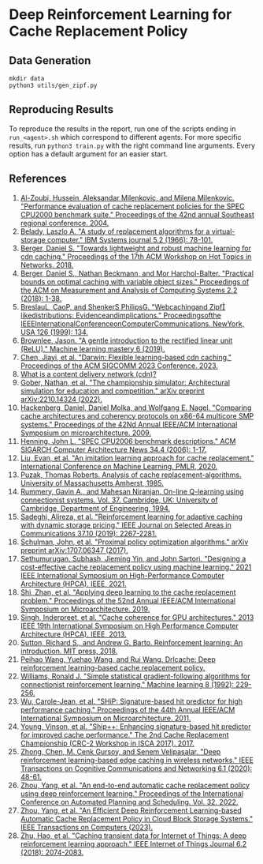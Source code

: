# Deep Reinforcement Learning for Cache Replacement Policy

## Data Generation
```
mkdir data
python3 utils/gen_zipf.py
```

## Reproducing Results
To reproduce the results in the report, run one of the scripts ending in `run_<agent>.sh` which correspond to different agents. For more specific results, run `python3 train.py` with the right command line arguments. Every option has a default argument for an easier start.

## References

1. [Al-Zoubi, Hussein, Aleksandar Milenkovic, and Milena Milenkovic. "Performance evaluation of cache replacement policies for the SPEC CPU2000 benchmark suite." Proceedings of the 42nd annual Southeast regional conference. 2004.](https://dl.acm.org/doi/abs/10.1145/986537.986601)
2. [Belady, Laszlo A. "A study of replacement algorithms for a virtual-storage computer." IBM Systems journal 5.2 (1966): 78-101.](https://ieeexplore.ieee.org/abstract/document/5388441)
3. [Berger, Daniel S. "Towards lightweight and robust machine learning for cdn caching." Proceedings of the 17th ACM Workshop on Hot Topics in Networks. 2018.](https://dl.acm.org/doi/abs/10.1145/3286062.3286082)
4. [Berger, Daniel S., Nathan Beckmann, and Mor Harchol-Balter. "Practical bounds on optimal caching with variable object sizes." Proceedings of the ACM on Measurement and Analysis of Computing Systems 2.2 (2018): 1-38.](https://dl.acm.org/doi/abs/10.1145/3224427)
5. [BreslauL, CaoP, and ShenkerS PhilipsG. "Webcachingand Zipf likedistributions: Evidenceandimplications." Proceedingsofthe IEEEInternationalConferenceonComputerCommunications. NewYork, USA 126 (1999): 134.](https://ieeexplore.ieee.org/abstract/document/749260/)
6. [Brownlee, Jason. "A gentle introduction to the rectified linear unit (ReLU)." Machine learning mastery 6 (2019).](https://machinelearningmastery.com/rectified-linear-activation-function-for-deep-learning-neural-networks/)
7. [Chen, Jiayi, et al. "Darwin: Flexible learning-based cdn caching." Proceedings of the ACM SIGCOMM 2023 Conference. 2023.](https://dl.acm.org/doi/abs/10.1145/3603269.3604863)
8. [What is a content delivery network (cdn)?](https://www.cloudflare.com/learning/cdn/what-is-a-cdn/)
9. [Gober, Nathan, et al. "The championship simulator: Architectural simulation for education and competition." arXiv preprint arXiv:2210.14324 (2022).](https://arxiv.org/abs/2210.14324)
10. [Hackenberg, Daniel, Daniel Molka, and Wolfgang E. Nagel. "Comparing cache architectures and coherency protocols on x86-64 multicore SMP systems." Proceedings of the 42Nd Annual IEEE/ACM International Symposium on microarchitecture. 2009.](https://dl.acm.org/doi/abs/10.1145/1669112.1669165)
11. [Henning, John L. "SPEC CPU2006 benchmark descriptions." ACM SIGARCH Computer Architecture News 34.4 (2006): 1-17.](https://dl.acm.org/doi/pdf/10.1145/1186736.1186737?casa_token=vVmSlSq_8lkAAAAA:idYw8qHhaZ6BxFX3bl_sQ0cHGOu1p8qULkh3iXVytlBnkEzzCK4wWvdD00Hwsvhw9e6nW0crPD2MiQ)
12. [Liu, Evan, et al. "An imitation learning approach for cache replacement." International Conference on Machine Learning. PMLR, 2020.](http://proceedings.mlr.press/v119/liu20f.html)
13. [Puzak, Thomas Roberts. Analysis of cache replacement-algorithms. University of Massachusetts Amherst, 1985.](https://search.proquest.com/openview/3821c43e2783d0c0a7043212ea833abf/1?pq-origsite=gscholar&cbl=18750&diss=y&casa_token=ZtRrhAbYH-AAAAAA:kp3uvkDHSfeokpxiuyGCslayI5Xer3lrCnhBulWM_bzbgZsdomPBzCfNxFbVJgHHCO6Azu-n)
14. [Rummery, Gavin A., and Mahesan Niranjan. On-line Q-learning using connectionist systems. Vol. 37. Cambridge, UK: University of Cambridge, Department of Engineering, 1994.](https://www.researchgate.net/profile/Mahesan-Niranjan/publication/2500611_On-Line_Q-Learning_Using_Connectionist_Systems/links/5438d5db0cf204cab1d6db0f/On-Line-Q-Learning-Using-Connectionist-Systems.pdf?_sg%5B0%5D=HYd0h230b7WOR6m4hj5yx01K97aS61Z0DufUURMQr9ZqMqcEVZ0dNpG84h6uCfRl_M40FNkXgRX-GnpnxH31Ww.jBF3fgrlhaJYs3bDEaHQU22nRpKP0zKeF_oOsqh7WddL8pfxAomPSbeANzdmLP9YPB26HbLeSaEJqhFgzIxvWQ&_sg%5B1%5D=CZtZhHTEMgSwBZrpZU_7BACd8RH04JUKiITdXRQJ6MQ9SFS27jreZmcsuNcqYYWRoxcwBE-xBMbrfl1QobmEZ65bmkmpzonq5JoLRIIUKXne.jBF3fgrlhaJYs3bDEaHQU22nRpKP0zKeF_oOsqh7WddL8pfxAomPSbeANzdmLP9YPB26HbLeSaEJqhFgzIxvWQ&_iepl=)
15. [Sadeghi, Alireza, et al. "Reinforcement learning for adaptive caching with dynamic storage pricing." IEEE Journal on Selected Areas in Communications 37.10 (2019): 2267-2281.](https://ieeexplore.ieee.org/abstract/document/8790766/?casa_token=PK7zPZIzqtwAAAAA:frTNb29ehZqPncFXzMaaYAP1cnK-i1fO_TXIaqXlbfYzX-EBMJeKvByveylguu47eH2bixwwzA)
16. [Schulman, John, et al. "Proximal policy optimization algorithms." arXiv preprint arXiv:1707.06347 (2017).](https://arxiv.org/abs/1707.06347)
17. [Sethumurugan, Subhash, Jieming Yin, and John Sartori. "Designing a cost-effective cache replacement policy using machine learning." 2021 IEEE International Symposium on High-Performance Computer Architecture (HPCA). IEEE, 2021.](https://ieeexplore.ieee.org/abstract/document/9407137/?casa_token=igWUC0xRuFEAAAAA:gTMv1KO6Po70BPbd2beH62EEcaBOPV3CUHEulqAo-YRVnpy03VXsMVgwC-5yoYXOcN60SEcixA)
18. [Shi, Zhan, et al. "Applying deep learning to the cache replacement problem." Proceedings of the 52nd Annual IEEE/ACM International Symposium on Microarchitecture. 2019.](https://dl.acm.org/doi/abs/10.1145/3352460.3358319)
19. [Singh, Inderpreet, et al. "Cache coherence for GPU architectures." 2013 IEEE 19th International Symposium on High Performance Computer Architecture (HPCA). IEEE, 2013.](https://ieeexplore.ieee.org/abstract/document/6522351/?casa_token=2TVhOJupAlwAAAAA:mJkQ8d5QGFgEp4zqUhmWpEkuwPwg6syi_gHj0OfAb_umkh5vJbUyKBULOG6MTlY1bRafR34MnQ)
20. [Sutton, Richard S., and Andrew G. Barto. Reinforcement learning: An introduction. MIT press, 2018.](https://books.google.com/books?hl=en&lr=&id=uWV0DwAAQBAJ&oi=fnd&pg=PR7&dq=Reinforcement+learning:+An+introduction.&ots=mjoIq2_3k9&sig=2Hh98nKFYCDRvelDziXIC-FvNbw)
21. [Peihao Wang, Yuehao Wang, and Rui Wang. Drlcache: Deep reinforcement learning-based cache replacement policy.](https://github.com/peihaowang/DRLCache)
22. [Williams, Ronald J. "Simple statistical gradient-following algorithms for connectionist reinforcement learning." Machine learning 8 (1992): 229-256.](https://link.springer.com/article/10.1007/BF00992696)
23. [Wu, Carole-Jean, et al. "SHiP: Signature-based hit predictor for high performance caching." Proceedings of the 44th Annual IEEE/ACM International Symposium on Microarchitecture. 2011.](https://dl.acm.org/doi/abs/10.1145/2155620.2155671)
24. [Young, Vinson, et al. "Ship++: Enhancing signature-based hit predictor for improved cache performance." The 2nd Cache Replacement Championship (CRC-2 Workshop in ISCA 2017). 2017.](https://www.semanticscholar.org/paper/SHiP-%2B-%2B-%3A-Enhancing-Signature-Based-Hit-Predictor-Young-Chou/d1fb26e6fc2c71d984bb1213af1d5b2a57f04b6f)
25. [Zhong, Chen, M. Cenk Gursoy, and Senem Velipasalar. "Deep reinforcement learning-based edge caching in wireless networks." IEEE Transactions on Cognitive Communications and Networking 6.1 (2020): 48-61.](https://ieeexplore.ieee.org/abstract/document/8964499/?casa_token=O4ErV8-RzzAAAAAA:Tj28qIMPq7oUzozANE2hlA0s6zspX7Z1Gny3coMHLxec7jyVf532L81AtJve6ECdt4QqTrhSDw)
26. [Zhou, Yang, et al. "An end-to-end automatic cache replacement policy using deep reinforcement learning." Proceedings of the International Conference on Automated Planning and Scheduling. Vol. 32. 2022.](https://ojs.aaai.org/index.php/ICAPS/article/view/19840)
27. [Zhou, Yang, et al. "An Efficient Deep Reinforcement Learning-based Automatic Cache Replacement Policy in Cloud Block Storage Systems." IEEE Transactions on Computers (2023).](https://ieeexplore.ieee.org/abstract/document/10288208/?casa_token=nf6AS0eXpXkAAAAA:WxecuOT1_iz3_ex2nhy2tqpf0S_yaf7TNxF-Z6z-gB84_6-xoVCP19v-vMNl995T4NrQP2M-ig)
28. [Zhu, Hao, et al. "Caching transient data for Internet of Things: A deep reinforcement learning approach." IEEE Internet of Things Journal 6.2 (2018): 2074-2083.](https://ieeexplore.ieee.org/abstract/document/8542696/?casa_token=14naOS4QrWAAAAAA:gYZFmy3HP_cOU_8OJJ46xy6PgvLMSLAIbt_-eG-R7SfvshaT2QuBPIc0wucpW4AZndQDQMzeiA)